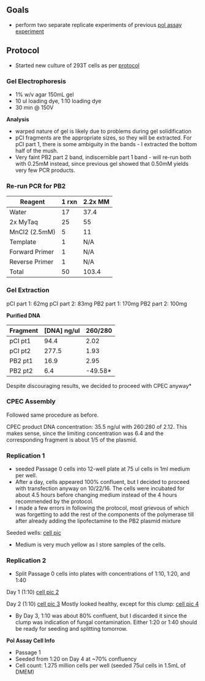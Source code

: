 ## Goals

- perform two separate replicate experiments of previous [pol assay experiment](../20160805-mutagenesis/20160928-cpec-pol-assay.md)

## Protocol

- Started new culture of 293T cells as per [protocol](../../protocols/cell-culture.md)

### Gel Electrophoresis

- 1% w/v agar 150mL gel
- 10 ul loading dye, 1:10 loading dye
- 30 min @ 150V

**Analysis**
- warped nature of gel is likely due to problems during gel solidification
- pCI fragments are the appropriate sizes, so they will be extracted. For pCI part 1, there is some ambiguity in the bands - I extracted the bottom half of the mush.
- Very faint PB2 part 2 band, indiscernible part 1 band - will re-run both with 0.25mM instead, since previous gel showed that 0.50mM yields very few PCR products.

### Re-run PCR for PB2

| Reagent        | 1 rxn | 2.2x MM |
|----------------|-------|---------|
| Water          | 17    | 37.4    |
| 2x MyTaq       | 25    | 55      |
| MnCl2 (2.5mM)  | 5     | 11      |
| Template       | 1     | N/A     |
| Forward Primer | 1     | N/A     |
| Reverse Primer | 1     | N/A     |
| Total          | 50    | 103.4   |

### Gel Extraction

pCI part 1: 62mg
pCI part 2: 83mg
PB2 part 1: 170mg
PB2 part 2: 100mg

**Purified DNA**

| Fragment | [DNA] ng/ul | 260/280 |
|----------|-------------|---------|
| pCI pt1  | 94.4        | 2.02    |
| pCI pt2  | 277.5       | 1.93    |
| PB2 pt1  | 16.9        | 2.95    |
| PB2 pt2  | 6.4         | -49.58*    |

Despite discouraging results, we decided to proceed with CPEC anyway*

### CPEC Assembly

Followed same procedure as before.

CPEC product DNA concentration: 35.5 ng/ul with 260:280 of 2.12. This makes sense, since the limiting concentration was 6.4 and the corresponding fragment is about 1/5 of the plasmid.



### Replication 1

- seeded Passage 0 cells into 12-well plate at 75 ul cells in 1ml medium per well.
- After a day, cells appeared 100% confluent, but I decided to proceed with transfection anyway on 10/22/16. The cells were incubated for about 4.5 hours before changing medium instead of the 4 hours recommended by the protocol.
- I made a few errors in following the protocol, most grievous of which was forgetting to add the rest of the components of the polymerase till after already adding the lipofectamine to the PB2 plasmid mixture

Seeded wells:
[cell pic](./20161022-rep1-well.JPG)

- Medium is very much yellow as I store samples of the cells.

### Replication 2

- Split Passage 0 cells into plates with concentrations of 1:10, 1:20, and 1:40

Day 1 (1:10)
[cell pic 2](./20161022-293T-10x.JPG)

Day 2 (1:10)
[cell pic 3](./20161023-293T-10x.JPG)
Mostly looked healthy, except for this clump:
[cell pic 4](./20161023-293T-10x-clump.JPG)

- By Day 3, 1:10 was about 80% confluent, but I discarded it since the clump was indication of fungal contamination. Either 1:20 or 1:40 should be ready for seeding and splitting tomorrow.

**Pol Assay Cell Info**
- Passage 1
- Seeded from 1:20 on Day 4 at ~70% confluency
- Cell count: 1.275 million cells per well (seeded 75ul cells in 1.5mL of DMEM)
